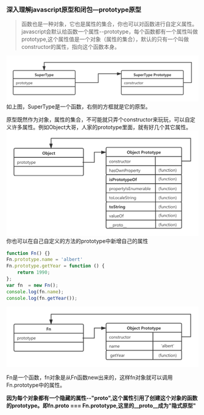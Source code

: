 ### 深入理解javascript原型和闭包—prototype原型


> 函数也是一种对象，它也是属性的集合，你也可以对函数进行自定义属性。javascript会默认给函数一个属性--prototype，每个函数都有一个属性叫做prototype,这个属性值是一个对象（属性的集合），默认的只有一个叫做constructor的属性，指向这个函数本身。

![16f879b5b51541a1](../../images/javascript/SuperType.png)
如上图，SuperType是一个函数，右侧的方框就是它的原型。

原型既然作为对象，属性的集合，不可能就只弄个constructor来玩玩，可以自定义许多属性。例如Object大哥，人家的prototype里面，就有好几个其它属性。
![16f879b5b51541a1](../../images/javascript/Object.png)
你也可以在自己自定义的方法的prototype中新增自己的属性

```javascript
function Fn() {}
Fn.prototype.name = 'albert'
Fn.prototype.getYear = function () {
    return 1990;
};
var fn  = new Fn();
console.log(fn.name);
console.log(fn.getYear());
```
![16f879b5b51541a1](../../images/javascript/Fn.png)

Fn是一个函数，fn对象是从Fn函数new出来的，这样fn对象就可以调用Fn.prototype中的属性。

**因为每个对象都有一个隐藏的属性--"__proto__",这个属性引用了创建这个对象的函数的prototype。即fn.__proto__ === Fn.prototype,这里的__proto__成为"隐式原型"**

